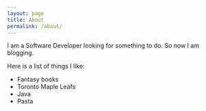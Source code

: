 ```yaml
---
layout: page
title: About
permalink: /about/
---
```


I am a Software Developer looking for something to do. So now I am blogging.

Here is a list of things I like:
- Fantasy books
- Toronto Maple Leafs
- Java
- Pasta